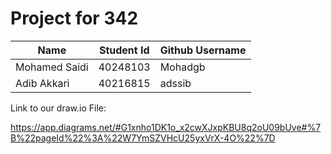 # Project for 342

| Name | Student Id| Github Username| 
| ------------- | ------------- | ------------- |
| Mohamed Saidi | 40248103  | Mohadgb |
| Adib Akkari   | 40216815  | adssib | 



Link to our draw.io File:

https://app.diagrams.net/#G1xnho1DK1o_x2cwXJxpKBU8q2oU09bUve#%7B%22pageId%22%3A%22W7YmSZVHcU25yxVrX-4O%22%7D

